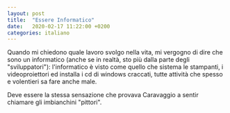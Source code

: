 ```yaml
---
layout: post
title:  "Essere Informatico"
date:   2020-02-17 11:22:00 +0200
categories: italiano
---
```

Quando mi chiedono quale lavoro svolgo nella vita, mi vergogno di dire che sono un informatico
(anche se in realtà, sto più dalla parte degli "sviluppatori"): l'informatico è visto come
quello che sistema le stampanti, i videoproiettori ed installa i cd di windows craccati, tutte
attività che spesso e volentieri sa fare anche male.

Deve essere la stessa sensazione che provava Caravaggio a sentir chiamare gli imbianchini "pittori".